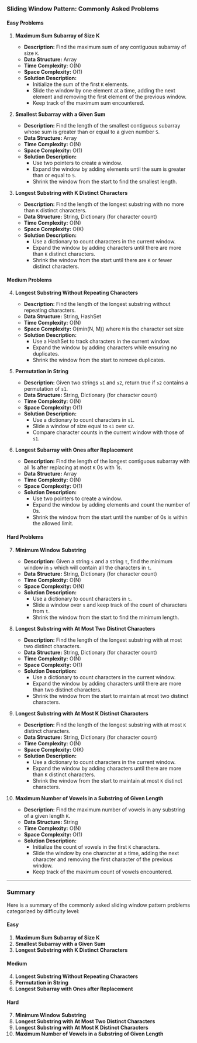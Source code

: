 ### Sliding Window Pattern: Commonly Asked Problems

#### Easy Problems

1. **Maximum Sum Subarray of Size K**
   - **Description:** Find the maximum sum of any contiguous subarray of size `K`.
   - **Data Structure:** Array
   - **Time Complexity:** O(N)
   - **Space Complexity:** O(1)
   - **Solution Description:**
     - Initialize the sum of the first `K` elements.
     - Slide the window by one element at a time, adding the next element and removing the first element of the previous window.
     - Keep track of the maximum sum encountered.

2. **Smallest Subarray with a Given Sum**
   - **Description:** Find the length of the smallest contiguous subarray whose sum is greater than or equal to a given number `S`.
   - **Data Structure:** Array
   - **Time Complexity:** O(N)
   - **Space Complexity:** O(1)
   - **Solution Description:**
     - Use two pointers to create a window.
     - Expand the window by adding elements until the sum is greater than or equal to `S`.
     - Shrink the window from the start to find the smallest length.

3. **Longest Substring with K Distinct Characters**
   - **Description:** Find the length of the longest substring with no more than `K` distinct characters.
   - **Data Structure:** String, Dictionary (for character count)
   - **Time Complexity:** O(N)
   - **Space Complexity:** O(K)
   - **Solution Description:**
     - Use a dictionary to count characters in the current window.
     - Expand the window by adding characters until there are more than `K` distinct characters.
     - Shrink the window from the start until there are `K` or fewer distinct characters.

#### Medium Problems

4. **Longest Substring Without Repeating Characters**
   - **Description:** Find the length of the longest substring without repeating characters.
   - **Data Structure:** String, HashSet
   - **Time Complexity:** O(N)
   - **Space Complexity:** O(min(N, M)) where `M` is the character set size
   - **Solution Description:**
     - Use a HashSet to track characters in the current window.
     - Expand the window by adding characters while ensuring no duplicates.
     - Shrink the window from the start to remove duplicates.

5. **Permutation in String**
   - **Description:** Given two strings `s1` and `s2`, return true if `s2` contains a permutation of `s1`.
   - **Data Structure:** String, Dictionary (for character count)
   - **Time Complexity:** O(N)
   - **Space Complexity:** O(1)
   - **Solution Description:**
     - Use a dictionary to count characters in `s1`.
     - Slide a window of size equal to `s1` over `s2`.
     - Compare character counts in the current window with those of `s1`.

6. **Longest Subarray with Ones after Replacement**
   - **Description:** Find the length of the longest contiguous subarray with all 1s after replacing at most `K` 0s with 1s.
   - **Data Structure:** Array
   - **Time Complexity:** O(N)
   - **Space Complexity:** O(1)
   - **Solution Description:**
     - Use two pointers to create a window.
     - Expand the window by adding elements and count the number of 0s.
     - Shrink the window from the start until the number of 0s is within the allowed limit.

#### Hard Problems

7. **Minimum Window Substring**
   - **Description:** Given a string `s` and a string `t`, find the minimum window in `s` which will contain all the characters in `t`.
   - **Data Structure:** String, Dictionary (for character count)
   - **Time Complexity:** O(N)
   - **Space Complexity:** O(N)
   - **Solution Description:**
     - Use a dictionary to count characters in `t`.
     - Slide a window over `s` and keep track of the count of characters from `t`.
     - Shrink the window from the start to find the minimum length.

8. **Longest Substring with At Most Two Distinct Characters**
   - **Description:** Find the length of the longest substring with at most two distinct characters.
   - **Data Structure:** String, Dictionary (for character count)
   - **Time Complexity:** O(N)
   - **Space Complexity:** O(1)
   - **Solution Description:**
     - Use a dictionary to count characters in the current window.
     - Expand the window by adding characters until there are more than two distinct characters.
     - Shrink the window from the start to maintain at most two distinct characters.

9. **Longest Substring with At Most K Distinct Characters**
   - **Description:** Find the length of the longest substring with at most `K` distinct characters.
   - **Data Structure:** String, Dictionary (for character count)
   - **Time Complexity:** O(N)
   - **Space Complexity:** O(K)
   - **Solution Description:**
     - Use a dictionary to count characters in the current window.
     - Expand the window by adding characters until there are more than `K` distinct characters.
     - Shrink the window from the start to maintain at most `K` distinct characters.

10. **Maximum Number of Vowels in a Substring of Given Length**
    - **Description:** Find the maximum number of vowels in any substring of a given length `K`.
    - **Data Structure:** String
    - **Time Complexity:** O(N)
    - **Space Complexity:** O(1)
    - **Solution Description:**
      - Initialize the count of vowels in the first `K` characters.
      - Slide the window by one character at a time, adding the next character and removing the first character of the previous window.
      - Keep track of the maximum count of vowels encountered.

---

### Summary

Here is a summary of the commonly asked sliding window pattern problems categorized by difficulty level:

#### Easy
1. **Maximum Sum Subarray of Size K**
2. **Smallest Subarray with a Given Sum**
3. **Longest Substring with K Distinct Characters**

#### Medium
4. **Longest Substring Without Repeating Characters**
5. **Permutation in String**
6. **Longest Subarray with Ones after Replacement**

#### Hard
7. **Minimum Window Substring**
8. **Longest Substring with At Most Two Distinct Characters**
9. **Longest Substring with At Most K Distinct Characters**
10. **Maximum Number of Vowels in a Substring of Given Length**
